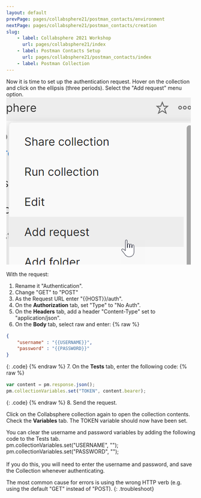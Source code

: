 ```yaml
---
layout: default
prevPage: pages/collabsphere21/postman_contacts/environment
nextPage: pages/collabsphere21/postman_contacts/creation
slug:
    - label: Collabsphere 2021 Workshop
      url: pages/collabsphere21/index
    - label: Postman Contacts Setup
      url: pages/collabsphere21/postman_contacts/index
    - label: Postman Collection
---
```


Now it is time to set up the authentication request. Hover on the collection and click on the ellipsis (three periods). Select the "Add request" menu option.
![Add Request](../images/postman_contacts/add-request.png)

With the request:
1. Rename it "Authentication".
2. Change "GET" to "POST"
3. As the Request URL enter "&#123;&#123;HOST&#125;&#125;/auth".
4. On the **Authorization** tab, set "Type" to "No Auth".
5. On the **Headers** tab, add a header "Content-Type" set to "application/json".
6. On the **Body** tab, select raw and enter:
  {% raw %}
  ~~~json
  {
      "username" : "{{USERNAME}}",
      "password" : "{{PASSWORD}}"
  }
  ~~~
  {: .code}
  {% endraw %}
7. On the **Tests** tab, enter the following code:
  {% raw %}
  ~~~js
  var content = pm.response.json();
  pm.collectionVariables.set("TOKEN", content.bearer);
  ~~~
  {: .code}
  {% endraw %}
8. Send the request.

Click on the Collabsphere collection again to open the collection contents. Check the **Variables** tab. The TOKEN variable should now have been set.

<div class="advanced">
You can clear the username and password variables by adding the following code to the Tests tab.<br/>
<div class="code language-js">
<div class="highlight">
pm.collectionVariables.set("USERNAME", "");<br/>
pm.collectionVariables.set("PASSWORD", "");
</div>
</div>
<br/>
If you do this, you will need to enter the username and password, and save the Collection whenever authenticating.
</div>

The most common cause for errors is using the wrong HTTP verb (e.g. using the default "GET" instead of "POST).
{: .troubleshoot}
<br/>
